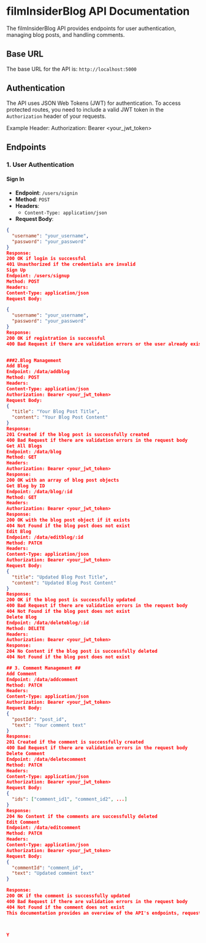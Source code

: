 # filmInsiderBlog API Documentation

The filmInsiderBlog API provides endpoints for user authentication, managing blog posts, and handling comments.

## Base URL

The base URL for the API is: `http://localhost:5000`

## Authentication

The API uses JSON Web Tokens (JWT) for authentication. To access protected routes, you need to include a valid JWT token in the `Authorization` header of your requests.

Example Header:
Authorization: Bearer <your_jwt_token>


## Endpoints

### 1. User Authentication

#### Sign In
- **Endpoint**: `/users/signin`
- **Method**: `POST`
- **Headers**:
  - `Content-Type: application/json`
- **Request Body**:

```json
{
  "username": "your_username",
  "password": "your_password"
}
Response:
200 OK if login is successful
401 Unauthorized if the credentials are invalid
Sign Up
Endpoint: /users/signup
Method: POST
Headers:
Content-Type: application/json
Request Body:

{
  "username": "your_username",
  "password": "your_password"
}
Response:
200 OK if registration is successful
400 Bad Request if there are validation errors or the user already exists


###2.Blog Management 
Add Blog
Endpoint: /data/addblog
Method: POST
Headers:
Content-Type: application/json
Authorization: Bearer <your_jwt_token>
Request Body:
{
  "title": "Your Blog Post Title",
  "content": "Your Blog Post Content"
}
Response:
201 Created if the blog post is successfully created
400 Bad Request if there are validation errors in the request body
Get All Blogs
Endpoint: /data/blog
Method: GET
Headers:
Authorization: Bearer <your_jwt_token>
Response:
200 OK with an array of blog post objects
Get Blog by ID
Endpoint: /data/blog/:id
Method: GET
Headers:
Authorization: Bearer <your_jwt_token>
Response:
200 OK with the blog post object if it exists
404 Not Found if the blog post does not exist
Edit Blog
Endpoint: /data/editblog/:id
Method: PATCH
Headers:
Content-Type: application/json
Authorization: Bearer <your_jwt_token>
Request Body:
{
  "title": "Updated Blog Post Title",
  "content": "Updated Blog Post Content"
}
Response:
200 OK if the blog post is successfully updated
400 Bad Request if there are validation errors in the request body
404 Not Found if the blog post does not exist
Delete Blog
Endpoint: /data/deleteblog/:id
Method: DELETE
Headers:
Authorization: Bearer <your_jwt_token>
Response:
204 No Content if the blog post is successfully deleted
404 Not Found if the blog post does not exist

## 3. Comment Management ##
Add Comment
Endpoint: /data/addcomment
Method: PATCH
Headers:
Content-Type: application/json
Authorization: Bearer <your_jwt_token>
Request Body:
{
  "postId": "post_id",
  "text": "Your comment text"
}
Response:
201 Created if the comment is successfully created
400 Bad Request if there are validation errors in the request body
Delete Comment
Endpoint: /data/deletecomment
Method: PATCH
Headers:
Content-Type: application/json
Authorization: Bearer <your_jwt_token>
Request Body:
{
  "ids": ["comment_id1", "comment_id2", ...]
}
Response:
204 No Content if the comments are successfully deleted
Edit Comment
Endpoint: /data/editcomment
Method: PATCH
Headers:
Content-Type: application/json
Authorization: Bearer <your_jwt_token>
Request Body:
{
  "commentId": "comment_id",
  "text": "Updated comment text"
}

Response:
200 OK if the comment is successfully updated
400 Bad Request if there are validation errors in the request body
404 Not Found if the comment does not exist
This documentation provides an overview of the API's endpoints, request and response formats, and authentication. Be sure to replace <your_jwt_token> and <your-api-url.com> with the actual JWT token and API URL used in your project.



Y
